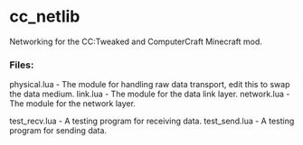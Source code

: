 # cc_netlib
Networking for the CC:Tweaked and ComputerCraft Minecraft mod.

### Files:
physical.lua - The module for handling raw data transport, edit this to swap the data medium.
link.lua - The module for the data link layer.
network.lua - The module for the network layer.

test_recv.lua - A testing program for receiving data.
test_send.lua - A testing program for sending data.